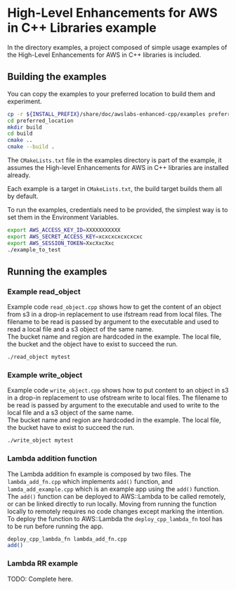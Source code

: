 # High-Level Enhancements for AWS in C++ Libraries example

In the directory examples, a project composed of simple usage examples of the High-Level Enhancements for AWS in C++ libraries is included.

## Building the examples

You can copy the examples to your preferred location to build them and experiment.

```bash
cp -r ${INSTALL_PREFIX}/share/doc/awslabs-enhanced-cpp/examples preferred_location
cd preferred_location
mkdir build
cd build
cmake ..
cmake --build . 
```

The `CMakeLists.txt` file in the examples directory is part of the example, it assumes the High-level
Enhancements for AWS in C++ libraries are
installed already.

Each example is a target in `CMakeLists.txt`, the build target builds them all by default.

To run the examples, credentials need to be provided, the simplest way is to set them in the Environment Variables.

```bash
export AWS_ACCESS_KEY_ID=XXXXXXXXXXX
export AWS_SECRET_ACCESS_KEY=xcxcxcxcxcxcxc
export AWS_SESSION_TOKEN=XxcXxcXxc
./example_to_test
```

## Running the examples

### Example read_object

Example code `read_object.cpp` shows how to get the content of an object from s3 in a drop-in replacement to use
ifstream read from local files.
The filename to be read is passed by argument to the executable and used to read a local file
and a s3 object of the same name.  
The bucket name and region are hardcoded in the example.
The local file, the bucket and the object have to exist to succeed the run.

```bash
./read_object mytest
```

### Example write_object

Example code `write_object.cpp` shows how to put content to an object in s3 in a drop-in replacement to use
ofstream write to local files.
The filename to be read is passed by argument to the executable and used to write to the local file
and a s3 object of the same name.  
The bucket name and region are hardcoded in the example.
The local file, the bucket have to exist to succeed the run.

```bash
./write_object mytest
```

### Lambda addition function

The Lambda addition fn example is composed by two files.
The `lambda_add_fn.cpp` which implements `add()` function, and `lamda_add_example.cpp` which is an example app
using the `add()` function.
The `add()` function can be deployed to AWS::Lambda to be called remotely, or can be linked directly to run locally.
Moving from running the function locally to remotely requires no code changes except marking the intention.
To deploy the function to AWS::Lambda the `deploy_cpp_lambda_fn` tool has to be run before running the app.

```bash
deploy_cpp_lambda_fn lambda_add_fn.cpp
add()
```

### Lambda RR example

TODO: Complete here.
